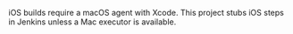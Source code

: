 iOS builds require a macOS agent with Xcode. This project stubs iOS steps in Jenkins unless a Mac executor is available.
